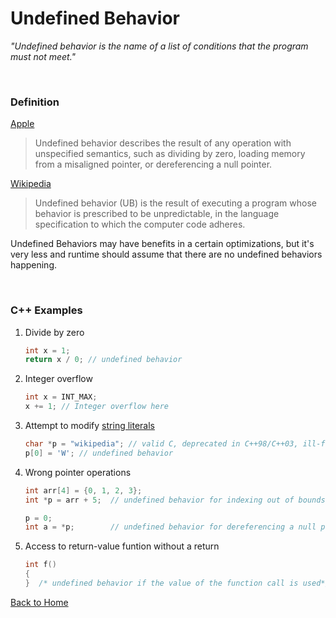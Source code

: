 # Undefined Behavior

*"Undefined behavior is the name of a list of conditions that the program must not meet."*  

</br>

### Definition

[Apple]()
> Undefined behavior describes the result of any operation with unspecified semantics, such as dividing by zero, loading memory from a misaligned pointer, or dereferencing a null pointer.

[Wikipedia](https://en.wikipedia.org/wiki/Undefined_behavior)
> Undefined behavior (UB) is the result of executing a program whose behavior is prescribed to be unpredictable, in the language specification to which the computer code adheres.

Undefined Behaviors may have benefits in a certain optimizations, but it's very less and runtime should assume that there are no undefined behaviors happening.

</br>

### C++ Examples

1. Divide by zero  
    ```cpp
    int x = 1;
    return x / 0; // undefined behavior
    ```
2. Integer overflow
    ```cpp
    int x = INT_MAX;
    x += 1; // Integer overflow here
   ```

3. Attempt to modify [string literals](https://en.wikipedia.org/wiki/String_literal)
    ```cpp
    char *p = "wikipedia"; // valid C, deprecated in C++98/C++03, ill-formed as of C++11
    p[0] = 'W'; // undefined behavior
    ```

4. Wrong pointer operations
    ```cpp
    int arr[4] = {0, 1, 2, 3};
    int *p = arr + 5;  // undefined behavior for indexing out of bounds

    p = 0;
    int a = *p;        // undefined behavior for dereferencing a null pointer
    ```

5. Access to return-value funtion without a return
    ```cpp
    int f()
    {
    }  /* undefined behavior if the value of the function call is used*/
    ```

[Back to Home](./../README.md)

